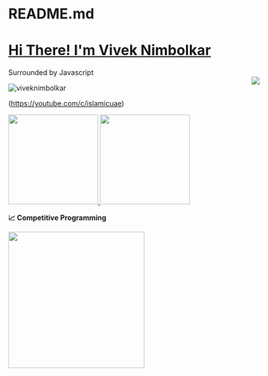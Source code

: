 # README.md
# <a href="https://www.linkedin.com/in/viveknimbolkar/"> Hi There! I'm Vivek Nimbolkar</a> 

Surrounded by Javascript <br/><img align="right" src="https://github.com/rajput2107/rajput2107/blob/master/Assets/Developer.gif"/>

<p align="left"> <img src="https://komarev.com/ghpvc/?username=viveknimbolkar&label=Profile%20views&color=0e75b6&style=flat" alt="viveknimbolkar" /> </p>

(https://youtube.com/c/islamicuae)

<a href="https://github.com/viveknimbolkar">
  <img height="180em" src="https://github-readme-stats.vercel.app/api?username=viveknimbolkar&theme=tokyonight&show_icons=true" />
  <img height="180em" src="https://github-readme-stats.vercel.app/api/top-langs/?username=viveknimbolkar&theme=buefy&layout=compact" />
</a>

 <b>&#128200; Competitive Programming</b>
<p float="left">
<img height="273em" src="https://leetcard.jacoblin.cool/viveknimbolkar?theme=light&font=Karma&ext=contest" />
</p>
